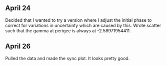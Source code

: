 ## April 24

Decided that I wanted to try a version where I adjust the initial phase to correct for variations in uncertainty which are caused by this. Wrote scatter such that the gamma at perigee is always at -2.58971954411.

## April 26

Pulled the data and made the sync plot. It looks pretty good.
